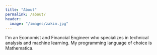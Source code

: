 ```yaml
---
title: "About"
permalink: /about/
header:
  image: "/images/zakim.jpg"
---
```


I'm an Economist and Financial Engineer who specializes in technical analysis and machine learning. My programming language of choice is Mathematica. 
